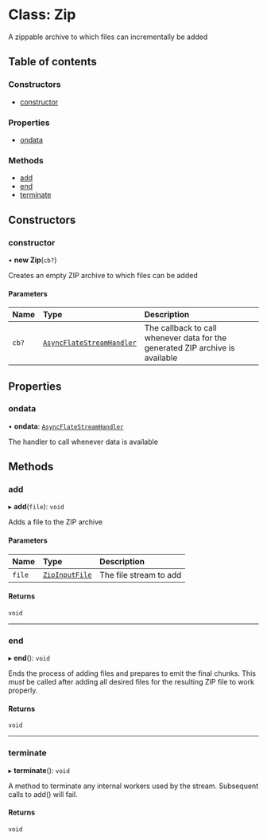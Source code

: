 # Class: Zip

A zippable archive to which files can incrementally be added

## Table of contents

### Constructors

- [constructor](Zip.md#constructor)

### Properties

- [ondata](Zip.md#ondata)

### Methods

- [add](Zip.md#add)
- [end](Zip.md#end)
- [terminate](Zip.md#terminate)

## Constructors

### constructor

• **new Zip**(`cb?`)

Creates an empty ZIP archive to which files can be added

#### Parameters

| Name | Type | Description |
| :------ | :------ | :------ |
| `cb?` | [`AsyncFlateStreamHandler`](../README.md#asyncflatestreamhandler) | The callback to call whenever data for the generated ZIP archive is available |

## Properties

### ondata

• **ondata**: [`AsyncFlateStreamHandler`](../README.md#asyncflatestreamhandler)

The handler to call whenever data is available

## Methods

### add

▸ **add**(`file`): `void`

Adds a file to the ZIP archive

#### Parameters

| Name | Type | Description |
| :------ | :------ | :------ |
| `file` | [`ZipInputFile`](../interfaces/ZipInputFile.md) | The file stream to add |

#### Returns

`void`

___

### end

▸ **end**(): `void`

Ends the process of adding files and prepares to emit the final chunks.
This *must* be called after adding all desired files for the resulting
ZIP file to work properly.

#### Returns

`void`

___

### terminate

▸ **terminate**(): `void`

A method to terminate any internal workers used by the stream. Subsequent
calls to add() will fail.

#### Returns

`void`
